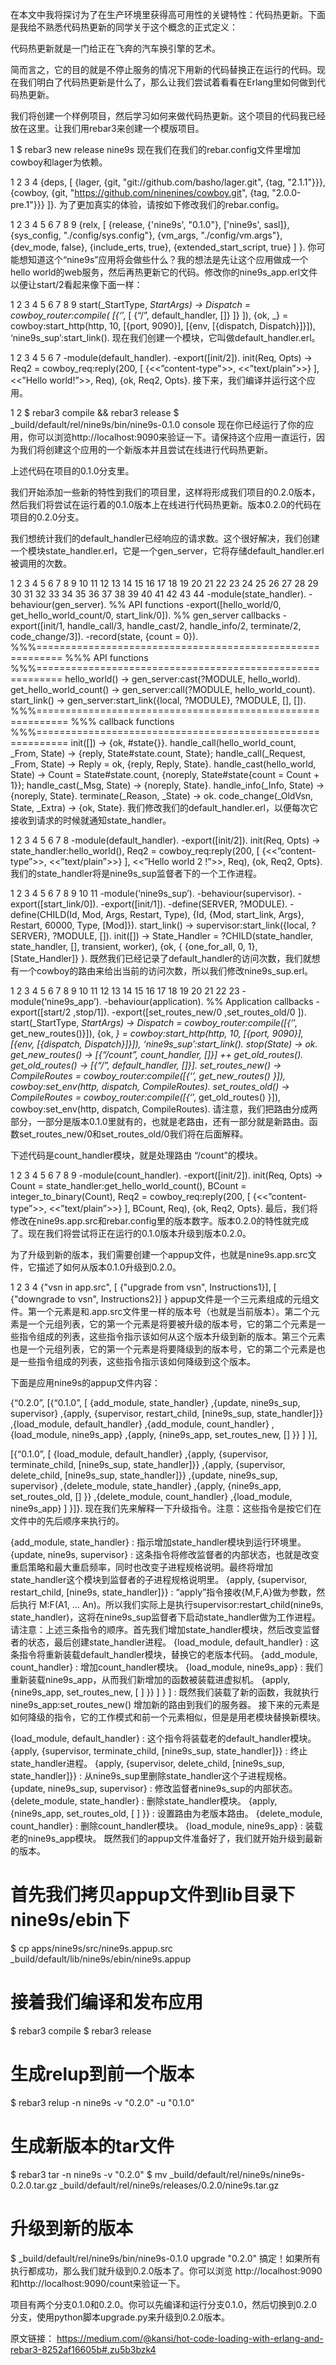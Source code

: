 在本文中我将探讨为了在生产环境里获得高可用性的关键特性：代码热更新。下面是我给不熟悉代码热更新的同学关于这个概念的正式定义：

代码热更新就是一门给正在飞奔的汽车换引擎的艺术。

简而言之，它的目的就是不停止服务的情况下用新的代码替换正在运行的代码。现在我们明白了代码热更新是什么了，那么让我们尝试着看看在Erlang里如何做到代码热更新。

我们将创建一个样例项目，然后学习如何来做代码热更新。这个项目的代码我已经放在这里。让我们用rebar3来创建一个模版项目。

1
$ rebar3 new release nine9s
现在我们在我们的rebar.config文件里增加cowboy和lager为依赖。

1
2
3
4
{deps, [
	{lager, {git, "git://github.com/basho/lager.git", {tag, "2.1.1"}}},
	{cowboy, {git, "https://github.com/ninenines/cowboy.git", {tag, "2.0.0-pre.1"}}}
]}.
为了更加真实的体验，请按如下修改我们的rebar.config。

1
2
3
4
5
6
7
8
9
{relx, [
		{release, {'nine9s', "0.1.0"}, ['nine9s', sasl]},
		{sys_config, "./config/sys.config"},
		{vm_args, "./config/vm.args"},
		{dev_mode, false},
		{include_erts, true},
		{extended_start_script, true}
	]
}.
你可能想知道这个“nine9s”应用将会做些什么？我的想法是先让这个应用做成一个hello world的web服务，然后再热更新它的代码。修改你的nine9s_app.erl文件以便让start/2看起来像下面一样：

1
2
3
4
5
6
7
8
9
start(_StartType, _StartArgs) ->
 Dispatch = cowboy_router:compile(
                                  [{‘_’, [
                                          {“/”, default_handler, []}
                                         ]}
                                  ]),
 {ok, _} = cowboy:start_http(http, 10, [{port, 9090}],
 [{env, [{dispatch, Dispatch}]}]),
 ‘nine9s_sup’:start_link().
现在我们创建一个模块，它叫做default_handler.erl。

1
2
3
4
5
6
7
-module(default_handler).
-export([init/2]).
init(Req, Opts) ->
    Req2 = cowboy_req:reply(200, [ {<<”content-type">>,
                                    <<”text/plain”>>} ],
                            <<”Hello world!”>>, Req),
    {ok, Req2, Opts}.
接下来，我们编译并运行这个应用。

1
2
$ rebar3 compile && rebar3 release
$ _build/default/rel/nine9s/bin/nine9s-0.1.0 console
现在你已经运行了你的应用，你可以浏览http://localhost:9090来验证一下。请保持这个应用一直运行，因为我们将创建这个应用的一个新版本并且尝试在线进行代码热更新。

上述代码在项目的0.1.0分支里。

我们开始添加一些新的特性到我们的项目里，这样将形成我们项目的0.2.0版本，然后我们将尝试在运行着的0.1.0版本上在线进行代码热更新。版本0.2.0的代码在项目的0.2.0分支。

我们想统计我们的default_handler已经响应的请求数。这个很好解决，我们创建一个模块state_handler.erl，它是一个gen_server，它将存储default_handler.erl被调用的次数。

1
2
3
4
5
6
7
8
9
10
11
12
13
14
15
16
17
18
19
20
21
22
23
24
25
26
27
28
29
30
31
32
33
34
35
36
37
38
39
40
41
42
43
44
-module(state_handler).
-behaviour(gen_server).
%% API functions
-export([hello_world/0,
         get_hello_world_count/0,
         start_link/0]).
%% gen_server callbacks
-export([init/1,
         handle_call/3,
         handle_cast/2,
         handle_info/2,
         terminate/2,
         code_change/3]).
-record(state, {count = 0}).
%%%==========================================================
%%% API functions
%%%==========================================================
hello_world() ->
    gen_server:cast(?MODULE, hello_world).
get_hello_world_count() ->
    gen_server:call(?MODULE, hello_world_count).
start_link() ->
    gen_server:start_link({local, ?MODULE}, ?MODULE, [], []).
%%%===========================================================
%%% callback functions
%%%===========================================================
init([]) ->
    {ok, #state{}}.
handle_call(hello_world_count, _From, State) ->
    {reply, State#state.count, State};
handle_call(_Request, _From, State) ->
    Reply = ok,
    {reply, Reply, State}.
handle_cast(hello_world, State) ->
    Count = State#state.count,
    {noreply, State#state{count = Count + 1}};
handle_cast(_Msg, State) ->
    {noreply, State}.
handle_info(_Info, State) ->
    {noreply, State}.
terminate(_Reason, _State) ->
    ok.
code_change(_OldVsn, State, _Extra) ->
    {ok, State}.
我们修改我们的default_handler.erl，以便每次它接收到请求的时候就通知state_handler。

1
2
3
4
5
6
7
8
-module(default_handler).
-export([init/2]).
init(Req, Opts) ->
    state_handler:hello_world(),
    Req2 = cowboy_req:reply(200, [ {<<”content-type”>>,
                                 <<”text/plain”>>} ],
                         <<”Hello world 2 !”>>, Req),
    {ok, Req2, Opts}.
我们的state_handler将是nine9s_sup监督者下的一个工作进程。

1
2
3
4
5
6
7
8
9
10
11
-module(‘nine9s_sup’).
-behaviour(supervisor).
-export([start_link/0]).
-export([init/1]).
-define(SERVER, ?MODULE).
-define(CHILD(Id, Mod, Args, Restart, Type), {Id, {Mod, start_link, Args}, Restart, 60000, Type, [Mod]}).
start_link() ->
    supervisor:start_link({local, ?SERVER}, ?MODULE, []).
init([]) ->
    State_Handler = ?CHILD(state_handler, state_handler, [], transient, worker),
    {ok, { {one_for_all, 0, 1}, [State_Handler]} }.
既然我们已经记录了default_handler的访问次数，我们就想有一个cowboy的路由来给出当前的访问次数，所以我们修改nine9s_sup.erl。

1
2
3
4
5
6
7
8
9
10
11
12
13
14
15
16
17
18
19
20
21
22
23
-module(‘nine9s_app’).
-behaviour(application).
%% Application callbacks
-export([start/2
         ,stop/1]).
-export([set_routes_new/0
        ,set_routes_old/0 ]).
start(_StartType, _StartArgs) ->
    Dispatch = cowboy_router:compile([{‘_’, get_new_routes()}]),
    {ok, _} = cowboy:start_http(http, 10, [{port, 9090}],
    [{env, [{dispatch, Dispatch}]}]),
    ‘nine9s_sup’:start_link().
stop(_State) -> ok.
get_new_routes() ->
    [{“/count”, count_handler, []}] ++ get_old_routes().
get_old_routes() ->
    [{“/”, default_handler, []}].
set_routes_new() ->
    CompileRoutes = cowboy_router:compile([{‘_’, get_new_routes() }]),
    cowboy:set_env(http, dispatch, CompileRoutes).
set_routes_old() ->
    CompileRoutes = cowboy_router:compile([{‘_’, get_old_routes() }]),
    cowboy:set_env(http, dispatch, CompileRoutes).
请注意，我们把路由分成两部分，一部分是版本0.1.0里就有的，也就是老路由，还有一部分就是新路由。函数set_routes_new/0和set_routes_old/0我们将在后面解释。

下述代码是count_handler模块，就是处理路由 “/count”的模块。

1
2
3
4
5
6
7
8
9
-module(count_handler).
-export([init/2]).
init(Req, Opts) ->
    Count = state_handler:get_hello_world_count(),
    BCount = integer_to_binary(Count),
    Req2 = cowboy_req:reply(200, [ {<<”content-type”>>,
                                 <<”text/plain”>>} ],
                         BCount, Req),
    {ok, Req2, Opts}.
最后，我们将修改在nine9s.app.src和rebar.config里的版本数字。版本0.2.0的特性就完成了。现在我们将尝试将正在运行的0.1.0版本升级到版本0.2.0。

为了升级到新的版本，我们需要创建一个appup文件，也就是nine9s.app.src文件，它描述了如何从版本0.1.0升级到0.2.0。

1
2
3
4
{"vsn in app.src",
    [ {"upgrade from vsn", Instructions1}],
    [ {"downgrade to vsn", Instructions2}]
}
appup文件是一个三元素组成的元组文件。第一个元素是和.app.src文件里一样的版本号（也就是当前版本）。第二个元素是一个元组列表，它的第一个元素是将要被升级的版本号，它的第二个元素是一些指令组成的列表，这些指令指示该如何从这个版本升级到新的版本。第三个元素也是一个元组列表，它的第一个元素是将要降级到的版本号，它的第二个元素是也是一些指令组成的列表，这些指令指示该如何降级到这个版本。

下面是应用nine9s的appup文件内容：

{“0.2.0”,
  [{“0.1.0”, [
              {add_module, state_handler}
             ,{update, nine9s_sup, supervisor}
             ,{apply, {supervisor, restart_child, [nine9s_sup, state_handler]}}
             ,{load_module, default_handler}
             ,{add_module, count_handler}
             ,{load_module, nine9s_app}
             ,{apply, {nine9s_app, set_routes_new, [] }} ] }],

  [{“0.1.0”, [
              {load_module, default_handler}
             ,{apply, {supervisor, terminate_child, [nine9s_sup, state_handler]}}
             ,{apply, {supervisor, delete_child, [nine9s_sup, state_handler]}}
             ,{update, nine9s_sup, supervisor}
             ,{delete_module, state_handler}
             ,{apply, {nine9s_app, set_routes_old, [] }}
             ,{delete_module, count_handler}
             ,{load_module, nine9s_app}
             ]
}]}.
现在我们先来解释一下升级指令。注意：这些指令是按它们在文件中的先后顺序来执行的。

{add_module, state_handler} : 指示增加state_handler模块到运行环境里。
{update, nine9s, supervisor} : 这条指令将修改监督者的内部状态，也就是改变重启策略和最大重启频率，同时也改变子进程规格说明。最终将增加state_handler这个模块到监督者的子进程规格说明里。
{apply, {supervisor, restart_child, [nine9s, state_handler]}} : “apply”指令接收{M,F,A}做为参数，然后执行 M:F(A1, … An)。所以我们实际上是执行supervisor:restart_child(nine9s, state_handler)，这将在nine9s_sup监督者下启动state_handler做为工作进程。请注意：上述三条指令的顺序。首先我们增加state_handler模块，然后改变监督者的状态，最后创建state_handler进程。
{load_module, default_handler} : 这条指令将重新装载default_handler模块，替换它的老版本代码。
{add_module, count_handler} : 增加count_handler模块。
{load_module, nine9s_app} : 我们重新装载nine9s_app，从而我们新增加的函数被装载进虚拟机。
{apply, {nine9s_app, set_routes_new, [ ] }} ] } ] : 既然我们装载了新的函数，我就执行 nine9s_app:set_routes_new() 增加新的路由到我们的服务器。
接下来的元素是如何降级的指令，它的工作模式和前一个元素相似，但是是用老模块替换新模块。

{load_module, default_handler} : 这个指令将装载老的default_handler模块。
{apply, {supervisor, terminate_child, [nine9s_sup, state_handler]}} : 终止state_handler进程。
{apply, {supervisor, delete_child, [nine9s_sup, state_handler]}} : 从nine9s_sup里删除state_handler这个子进程规格。
{update, nine9s_sup, supervisor} : 修改监督者nine9s_sup的内部状态。
{delete_module, state_handler} : 删除state_handler模块。
{apply, {nine9s_app, set_routes_old, [ ] }} : 设置路由为老版本路由。
{delete_module, count_handler} : 删除count_handler模块。
{load_module, nine9s_app} : 装载老的nine9s_app模块。
既然我们的appup文件准备好了，我们就开始升级到最新的版本。


# 首先我们拷贝appup文件到lib目录下nine9s/ebin下
$ cp apps/nine9s/src/nine9s.appup.src _build/default/lib/nine9s/ebin/nine9s.appup
# 接着我们编译和发布应用
$ rebar3 compile
$ rebar3 release
# 生成relup到前一个版本
$ rebar3 relup -n nine9s -v "0.2.0" -u "0.1.0"
# 生成新版本的tar文件
$ rebar3 tar -n nine9s -v "0.2.0"
$ mv _build/default/rel/nine9s/nine9s-0.2.0.tar.gz _build/default/rel/nine9s/releases/0.2.0/nine9s.tar.gz
# 升级到新的版本
$ _build/default/rel/nine9s/bin/nine9s-0.1.0 upgrade "0.2.0"
搞定！如果所有执行都成功，那么我们就升级到0.2.0版本了。你可以浏览 http://localhost:9090和http://localhost:9090/count来验证一下。

项目有两个分支0.1.0和0.2.0。你可以先编译和运行分支0.1.0，然后切换到0.2.0分支，使用python脚本upgrade.py来升级到0.2.0版本。

原文链接： https://medium.com/@kansi/hot-code-loading-with-erlang-and-rebar3-8252af16605b#.zu5b3bzk4